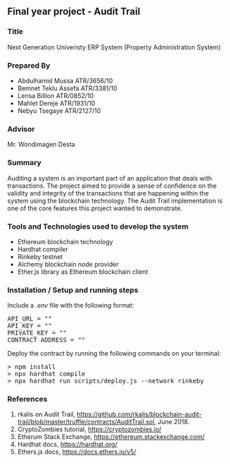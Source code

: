 ## Final year project - Audit Trail

### Title 
Next Generation Univeristy ERP System (Property Administration System)
<br>
### Prepared By
- Abdulhamid Mussa  ATR/3656/10
- Bemnet Teklu Assefa     ATR/3381/10
- Lensa Billion     ATR/0852/10
- Mahlet Dereje     ATR/1931/10
- Nebyu Tsegaye     ATR/2127/10

### Advisor
Mr. Wondimagen Desta

### Summary
Auditing a system is an important part of an application that deals with transactions. The project aimed to provide a sense of confidence on the validity and integrity of the transactions that are happening within the system using the blockchain technology. The Audit Trail implementation is one of the core features this project wanted to demonstrate.

### Tools and Technologies used to develop the system
- Ethereum blockchain technology
- Hardhat compiler
- Rinkeby testnet
- Alchemy blockchain node provider
- Ether.js library as Ethereum blockchain client

### Installation / Setup and running steps
Include a _.env_ file with the following format: 
<pre>API_URL = ""
API_KEY = ""
PRIVATE_KEY = ""
CONTRACT_ADDRESS = ""</pre>


Deploy the contract by running the following commands on your terminal: 
<pre>> npm install
> npx hardhat compile
> npx hardhat run scripts/deploy.js --network rinkeby </pre>

### References 
1. rkalis on Audit Trail, https://github.com/rkalis/blockchain-audit-trail/blob/master/truffle/contracts/AuditTrail.sol, June 2018.
2. CryptoZombies tutorial, https://cryptozombies.io/
3. Etherum Stack Exchange, https://ethereum.stackexchange.com/
4. Hardhat docs, https://hardhat.org/
5. Ethers.js docs, https://docs.ethers.io/v5/
